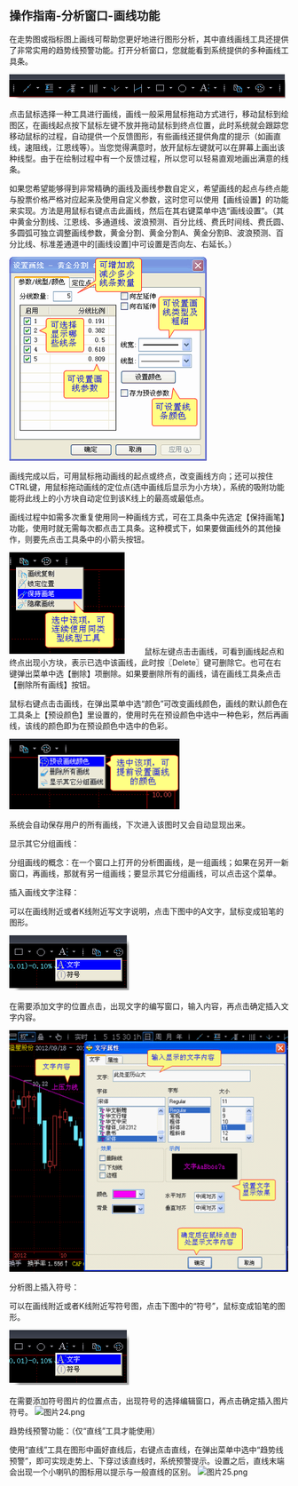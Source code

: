 ## 操作指南-分析窗口-画线功能

在走势图或指标图上画线可帮助您更好地进行图形分析，其中直线画线工具还提供了非常实用的趋势线预警功能。打开分析窗口，您就能看到系统提供的多种画线工具条。

![图片17.png](/assets/17691.png)

点击鼠标选择一种工具进行画线，画线一般采用鼠标拖动方式进行，移动鼠标到绘图区，在画线起点按下鼠标左键不放并拖动鼠标到终点位置，此时系统就会跟踪您移动鼠标的过程，自动提供一个反馈图形，有些画线还提供角度的提示（如画直线，速阻线，江恩线等）。当您觉得满意时，放开鼠标左键就可以在屏幕上画出该种线型。由于在绘制过程中有一个反馈过程，所以您可以轻易直观地画出满意的线条。 

如果您希望能够得到非常精确的画线及画线参数自定义，希望画线的起点与终点能与股票价格严格对应起来及使用自定义参数，这时您可以使用【画线设置】的功能来实现。方法是用鼠标右键点击此画线，然后在其右键菜单中选“画线设置”。（其中黄金分割线、江恩线、多通道线、波浪预测、百分比线、费氏时间线、费氏圆、多圆弧可独立调整画线参数，黄金分割、黄金分割A、黄金分割B、波浪预测、百分比线、标准差通道中的[画线设置]中可设置是否向左、右延长。）

![图片18.png](/assets/17692.png)

画线完成以后，可用鼠标拖动画线的起点或终点，改变画线方向；还可以按住CTRL键，用鼠标拖动画线的定位点(选中画线后显示为小方块），系统的吸附功能能将此线上的小方块自动定位到该K线上的最高或最低点。

画线过程中如需多次重复使用同一种画线方式，可在工具条中先选定【保持画笔】功能，使用时就无需每次都点击工具条。这种模式下，如果要做画线外的其他操作，则要先点击工具条中的小箭头按钮。

![图片19.png](/assets/17693.png)
　　 
鼠标左键点击击画线，可看到画线起点和终点出现小方块，表示已选中该画线，此时按〖Delete〗键可删除它。也可在右键弹出菜单中选【删除】项删除。如果要删除所有的画线，请在画线工具条点击【删除所有画线】按钮。

鼠标右键点击击画线，在弹出菜单中选“颜色”可改变画线颜色，画线的默认颜色在工具条上【预设颜色】里设置的，使用时先在预设颜色中选中一种色彩，然后再画线，该线的颜色即为在预设颜色中选中的色彩。

![图片20.png](/assets/17694.png)

系统会自动保存用户的所有画线，下次进入该图时又会自动显现出来。 

显示其它分组画线：

 分组画线的概念：在一个窗口上打开的分析图画线，是一组画线；如果在另开一新窗口，再画线，那就有另一组画线；要显示其它分组画线，可以点击这个菜单。

插入画线文字注释：

可以在画线附近或者K线附近写文字说明，点击下图中的A文字，鼠标变成铅笔的图形。

![图片21.png](/assets/17695.png)

在需要添加文字的位置点击，出现文字的编写窗口，输入内容，再点击确定插入文字内容。

![图片22.png](/assets/17696.png)

分析图上插入符号：

可以在画线附近或者K线附近写符号图，点击下图中的“符号”，鼠标变成铅笔的图形。

![图片23.png](/assets/17697.png)

在需要添加符号图片的位置点击，出现符号的选择编辑窗口，再点击确定插入图片符号。
![
图片24.png](/assets/17698.png)

趋势线预警功能：（仅“直线”工具才能使用）

使用“直线”工具在图形中画好直线后，右键点击直线，在弹出菜单中选中“趋势线预警”，即可实现走势上、下穿过该直线时，系统预警提示。设置之后，直线末端会出现一个小喇叭的图标用以提示与一般直线的区别。
![
图片25.png](/assets/17699.png)